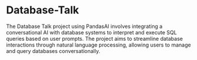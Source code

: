 # Database-Talk
The Database Talk project using PandasAI involves integrating a conversational AI with database systems to interpret and execute SQL queries based on user prompts. The project aims to streamline database interactions through natural language processing, allowing users to manage and query databases conversationally.
